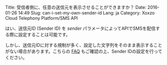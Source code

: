 Title: 受信者側に、任意の送信元を表示させることができますか？
Date: 2016-01-26 14:49
Slug: can-i-set-my-own-sender-id
Lang: ja
Category: Xoxzo Cloud Telephony Platform/SMS API

はい、送信元ID (Sender ID) を *sender* パラメータによってAPIでSMSを配信する際に設定することは可能です。

しかし、送信元IDに対する規制が多く、設定した文字列をそのまま表示することがない場合があります。こちらの [FAQ](https://help.xoxzo.com/ja/xoxzo-cloud-telephony-platform/articles/what-does-sender-id-do/) もご確認の上、Sender IDの設定を行ってください。